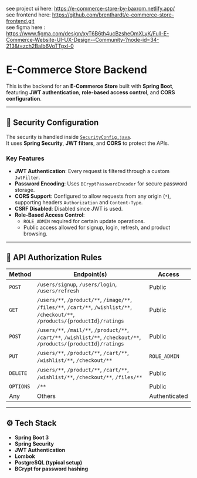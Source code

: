 see project ui here: https://e-commerce-store-by-baxrom.netlify.app/ <br/>
see frontend here: https://github.com/brenthardt/e-commerce-store-frontend.git <br/>
see figma here : https://www.figma.com/design/xyT6B6th4ucBzsheOmXLyK/Full-E-Commerce-Website-UI-UX-Design--Community-?node-id=34-213&t=zch2BaIb6VoTTgxl-0 <br/>


# E-Commerce Store Backend

This is the backend for an **E-Commerce Store** built with **Spring Boot**, featuring **JWT authentication**, **role-based access control**, and **CORS configuration**.

---

## 🔐 Security Configuration

The security is handled inside [`SecurityConfig.java`](src/main/java/org/example/ecommercestore_backend/config/SecurityConfig.java).  
It uses **Spring Security**, **JWT filters**, and **CORS** to protect the APIs.

### Key Features
- **JWT Authentication**: Every request is filtered through a custom `JwtFilter`.
- **Password Encoding**: Uses `BCryptPasswordEncoder` for secure password storage.
- **CORS Support**: Configured to allow requests from any origin (`*`), supporting headers `Authorization` and `Content-Type`.
- **CSRF Disabled**: Disabled since JWT is used.
- **Role-Based Access Control**:
  - `ROLE_ADMIN` required for certain update operations.
  - Public access allowed for signup, login, refresh, and product browsing.

---

## 📌 API Authorization Rules

| Method   | Endpoint(s)                                                                                   | Access         |
|----------|------------------------------------------------------------------------------------------------|----------------|
| `POST`   | `/users/signup`, `/users/login`, `/users/refresh`                                             | Public         |
| `GET`    | `/users/**`, `/product/**`, `/image/**`, `/files/**`, `/cart/**`, `/wishlist/**`, `/checkout/**`, `/products/{productId}/ratings` | Public         |
| `POST`   | `/users/**`, `/mail/**`, `/product/**`, `/cart/**`, `/wishlist/**`, `/checkout/**`, `/products/{productId}/ratings` | Public         |
| `PUT`    | `/users/**`, `/product/**`, `/cart/**`, `/wishlist/**`, `/checkout/**`                        | `ROLE_ADMIN`   |
| `DELETE` | `/users/**`, `/product/**`, `/cart/**`, `/wishlist/**`, `/checkout/**`, `/files/**`           | Public         |
| `OPTIONS`| `/**`                                                                                         | Public         |
| Any      | Others                                                                                        | Authenticated  |

---

## ⚙️ Tech Stack
- **Spring Boot 3**
- **Spring Security**
- **JWT Authentication**
- **Lombok**
- **PostgreSQL (typical setup)**
- **BCrypt for password hashing**



